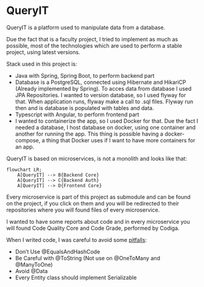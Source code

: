 # QueryIT
QueryIT is a platform used to manipulate data from a database.

Due the fact that is a faculty project, I tried to implement as much as possible, most of the technologies which are used to perform a stable project, using latest versions.

Stack used in this project is:

* Java with Spring, Spring Boot, to perform backend part
* Database is a PostgreSQL, connected using Hibernate and HikariCP (Already implemented by Spring). To acces data from database I used JPA Repositories. I wanted to version database, so I used flyway for that. When application runs, flyway make a call to .sql files. Flyway run then and is database is populated with tables and data. 
* Typescript with Angular, to perform frontend part
* I wanted to containerize the app, so I used Docker for that. Due the fact I needed a database, I host database on docker, using one container and another for running the app. This thing is possible having a docker-compose, a thing that Docker uses if I want to have more containers for an app.

QueryIT is based on microservices, is not a monolith and looks like that:

```mermaid
flowchart LR;
    A[QueryIT] --> B{Backend Core}
    A[QueryIT] --> C{Backend Auth}
    A[QueryIT] --> D{Frontend Core}
```

Every microservice is part of this project as submodule and can be found on the project, if you click on them and you will be redirected to their repositories where you will found files of every microservice.

I wanted to have some reports about code and in every microservice you will found Code Quality Core and Code Grade, performed by Codiga.

When I writed code, I was careful to avoid some [pitfalls](https://thorben-janssen.com/lombok-hibernate-how-to-avoid-common-pitfalls/):
- Don’t Use @EqualsAndHashCode
- Be Careful with @ToString (Not use on @OneToMany and @ManyToOne)
- Avoid @Data
- Every Entity class should implement Serializable